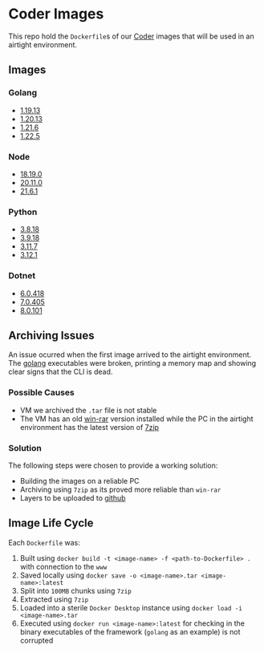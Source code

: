 # Coder Images

This repo hold the `Dockerfile`s of our [Coder](https://coder.com/) images that will be used in an airtight environment.

## Images

### Golang

- [1.19.13](/golang/1.19.13/Dockerfile)
- [1.20.13](/golang/1.20.13/Dockerfile)
- [1.21.6](/golang/1.21.6/Dockerfile)
- [1.22.5](/golang/1.22.5/Dockerfile)

### Node

- [18.19.0](/node/18.19.0/Dockerfile)
- [20.11.0](/node/20.11.0/Dockerfile)
- [21.6.1](/node/21.6.1/Dockerfile)

### Python

- [3.8.18](/python/3.8.18/Dockerfile)
- [3.9.18](/python/3.9.18/Dockerfile)
- [3.11.7](/python/3.11.7/Dockerfile)
- [3.12.1](/python/3.12.1/Dockerfile)

### Dotnet

- [6.0.418](/dotnet/6.0.418/Dockerfile)
- [7.0.405](/dotnet/7.0.405/Dockerfile)
- [8.0.101](/dotnet/8.0.101/Dockerfile)

## Archiving Issues

An issue ocurred when the first image arrived to the airtight environment.
The [golang](https://go.dev/) executables were broken, printing a memory map and showing
clear signs that the CLI is dead.

### Possible Causes

- VM we archived the `.tar` file is not stable
- The VM has an old [win-rar](https://www.win-rar.com/) version installed while the PC
in the airtight environment has the latest version of [7zip](https://www.7-zip.org/)

### Solution

The following steps were chosen to provide a working solution:
- Building the images on a reliable PC
- Archiving using `7zip` as its proved more reliable than `win-rar`
- Layers to be uploaded to [github](https://github.com/firefly-out/coder-images)

## Image Life Cycle

Each `Dockerfile` was:
1. Built using `docker build -t <image-name> -f <path-to-Dockerfile> .` with connection to the `www`
2. Saved locally using `docker save -o <image-name>.tar <image-name>:latest`
3. Split into `100MB` chunks using `7zip`
4. Extracted using `7zip`
5. Loaded into a sterile `Docker Desktop` instance using `docker load -i <image-name>.tar`
6. Executed using `docker run <image-name>:latest` for checking in the binary executables of the framework (`golang` as an example) is not corrupted
